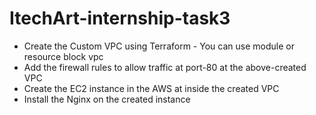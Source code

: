 # ItechArt-internship-task3
* Create the Custom VPC using Terraform - You can use module or resource block vpc 
* Add the firewall rules to allow traffic at port-80 at the above-created VPC  
* Create the EC2 instance in the AWS at inside the created VPC 
* Install the Nginx on the created instance


